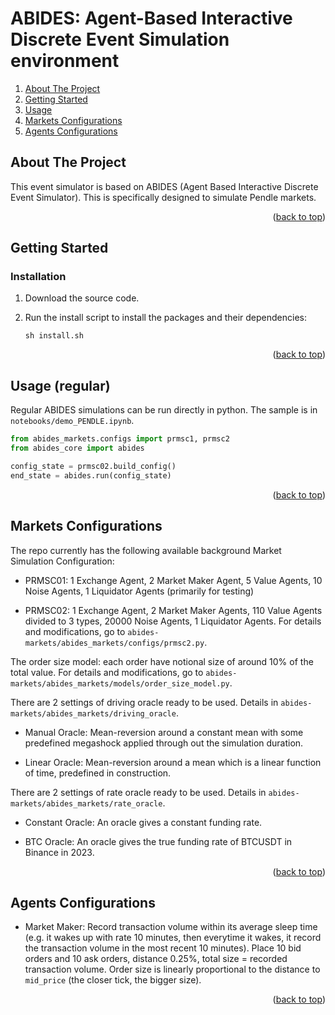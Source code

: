<div id="top"></div>

# ABIDES: Agent-Based Interactive Discrete Event Simulation environment

<!-- TABLE OF CONTENTS -->
<ol>
  <li>
    <a href="#about-the-project">About The Project</a>
  </li>
  <li>
    <a href="#getting-started">Getting Started</a>
  </li>
  <li>
    <a href="#usage">Usage</a>
  </li>
  <li><a href="#markets-configurations">Markets Configurations</a></li>
  <li><a href="#agent-configurations">Agents Configurations</a></li>
</ol>

<!-- ABOUT THE PROJECT -->
## About The Project

This event simulator is based on ABIDES (Agent Based Interactive Discrete Event Simulator). This is specifically designed to simulate Pendle markets. 

<p align="right">(<a href="#top">back to top</a>)</p>

<!-- GETTING STARTED -->
## Getting Started
### Installation

1. Download the source code.

2. Run the install script to install the packages and their dependencies:

    ```
    sh install.sh
    ```


<p align="right">(<a href="#top">back to top</a>)</p>

<!-- USAGE EXAMPLES -->
## Usage (regular)
Regular ABIDES simulations can be run directly in python. The sample is in `notebooks/demo_PENDLE.ipynb`.

```python
from abides_markets.configs import prmsc1, prmsc2
from abides_core import abides

config_state = prmsc02.build_config()
end_state = abides.run(config_state)
```

<p align="right">(<a href="#top">back to top</a>)</p>

## Markets Configurations

The repo currently has the following available background Market Simulation Configuration:

* PRMSC01: 1 Exchange Agent, 2 Market Maker Agent, 5 Value Agents, 10 Noise Agents, 1 Liquidator Agents (primarily for testing)
 
* PRMSC02: 1 Exchange Agent, 2 Market Maker Agents, 110 Value Agents divided to 3 types, 20000 Noise Agents, 1 Liquidator Agents. For details and modifications, go to `abides-markets/abides_markets/configs/prmsc2.py`.

The order size model: each order have notional size of around 10% of the total value. For details and modifications, go to `abides-markets/abides_markets/models/order_size_model.py`. 

There are 2 settings of driving oracle ready to be used. Details in `abides-markets/abides_markets/driving_oracle`.

* Manual Oracle: Mean-reversion around a constant mean with some predefined megashock applied through out the simulation duration.

* Linear Oracle: Mean-reversion around a mean which is a linear function of time, predefined in construction. 

There are 2 settings of rate oracle ready to be used. Details in `abides-markets/abides_markets/rate_oracle`.

* Constant Oracle: An oracle gives a constant funding rate.

* BTC Oracle: An oracle gives the true funding rate of BTCUSDT in Binance in 2023.
<p align="right">(<a href="#top">back to top</a>)</p>

## Agents Configurations

* Market Maker: Record transaction volume within its average sleep time (e.g. it wakes up with rate 10 minutes, then everytime it wakes, it record the transaction volume in the most recent 10 minutes). Place 10 bid orders and 10 ask orders, distance 0.25%, total size = recorded transaction volume. Order size is linearly proportional to the distance to `mid_price` (the closer tick, the bigger size).  


<p align="right">(<a href="#top">back to top</a>)</p>
